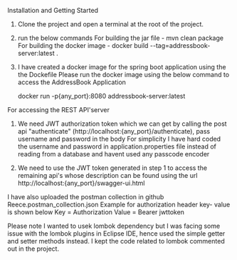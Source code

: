 Installation and Getting Started


1. Clone the project and open a terminal at the root of the project.
2. run the below commands
    For building the jar file  - mvn clean package
    For building the docker image  - docker build --tag=addressbook-server:latest . 

3. I have created a docker image for the spring boot application using the the Dockefile
    Please run the docker image using the below command to access the AddressBook Application
    
    docker run -p{any_port}:8080 addressbook-server:latest


For accessing the REST API'server

1. We need JWT authorization token which we can get by calling the post api "authenticate" (http://localhost:{any_port}/authenticate), pass username and password in the body
For simplicity I have hard coded the username and password in application.properties file instead of reading from a database and havent used any passcode encoder

2. We need to use the JWT token generated in step 1 to access the remaining api's whose description can be found  using the url
http://localhost:{any_port}/swagger-ui.html

I have also uploaded the postman collection in github  Reece.postman_collection.json
Example for authorization header key- value is shown below
Key = Authorization
Value = Bearer jwttoken


Please note I wanted to usek lombok dependency but I was facing some issue with the lombok plugins in Eclipse IDE, hence used the simple getter and setter methods instead.
I kept the code related to lombok commented out in the project.







